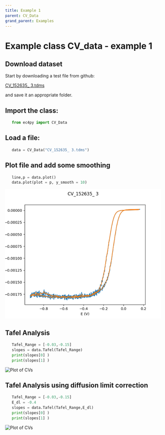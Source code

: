 ```yaml
---
title: Example 1
parent: CV_Data
grand_parent: Examples
---
```

# Example class CV_data - example 1

## Download dataset


Start by downloading a test file from github:

[CV_152635_ 3.tdms](https://github.com/nordicec/EC4py/blob/d3e8f22b518bb23777ccfd42bf2175177df4b272/test_data/CV/CV_152635_%203.tdms)

and save it an appropriate folder.

## Import the class:

```python
   from ec4py import CV_Data
```
## Load a file:



```python
   data = CV_Data("CV_152635_ 3.tdms")
```


## Plot file and add some smoothing

```python
   line,p = data.plot()
   data.plot(plot = p, y_smooth = 10)
```

![Plot of CV](./cv_data_ex2_fig1.png)


## Tafel Analysis

```python
   Tafel_Range = [-0.03,-0.15]
   slopes = data.Tafel(Tafel_Range)
   print(slopes[0] )
   print(slopes[1] )
```

![Plot of CVs](./cv_data_ex1_fig2.png)

## Tafel Analysis using diffusion limit correction


```python
   Tafel_Range = [-0.03,-0.15]
   E_dl = -0.4
   slopes = data.Tafel(Tafel_Range,E_dl)
   print(slopes[0] )
   print(slopes[1] )
```

![Plot of CVs](./cv_data_ex1_fig3.png)
